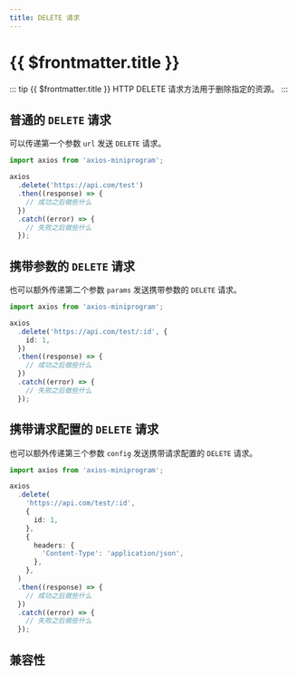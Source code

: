```yaml
---
title: DELETE 请求
---
```


# {{ $frontmatter.title }}

::: tip {{ $frontmatter.title }}
HTTP DELETE 请求方法用于删除指定的资源。
:::

## 普通的 `DELETE` 请求

可以传递第一个参数 `url` 发送 `DELETE` 请求。

```ts
import axios from 'axios-miniprogram';

axios
  .delete('https://api.com/test')
  .then((response) => {
    // 成功之后做些什么
  })
  .catch((error) => {
    // 失败之后做些什么
  });
```

## 携带参数的 `DELETE` 请求

也可以额外传递第二个参数 `params` 发送携带参数的 `DELETE` 请求。

```ts
import axios from 'axios-miniprogram';

axios
  .delete('https://api.com/test/:id', {
    id: 1,
  })
  .then((response) => {
    // 成功之后做些什么
  })
  .catch((error) => {
    // 失败之后做些什么
  });
```

## 携带请求配置的 `DELETE` 请求

也可以额外传递第三个参数 `config` 发送携带请求配置的 `DELETE` 请求。

```ts
import axios from 'axios-miniprogram';

axios
  .delete(
    'https://api.com/test/:id',
    {
      id: 1,
    },
    {
      headers: {
        'Content-Type': 'application/json',
      },
    },
  )
  .then((response) => {
    // 成功之后做些什么
  })
  .catch((error) => {
    // 失败之后做些什么
  });
```

## 兼容性

<VPCompatibility wx my swan tt='1.0.0' qq tt2 />
